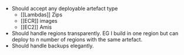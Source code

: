 - Should accept any deployable artefact type
	- [[Lambdas]] Zips
	- [[ECR]] images
	- [[EC2]] Amis
- Should handle regions transparently. EG I build in one region but can deploy to n number of regions with the same artefact.
- Should handle backups elegantly.